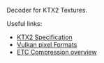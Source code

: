 Decoder for KTX2 Textures.

Useful links:

- [KTX2 Specification](https://www.khronos.org/registry/DataFormat/specs/1.3/dataformat.1.3.html)
- [Vulkan pixel Formats](https://www.khronos.org/registry/vulkan/specs/1.2/html/vkspec.html#formats-definition)
- [ETC Compression overview](https://nicjohnson6790.github.io/etc2-primer/)
